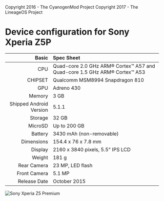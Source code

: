 Copyright 2016 - The CyanogenMod Project
Copyright 2017 - The LineageOS Project

Device configuration for Sony Xperia Z5P
=====================================

Basic   | Spec Sheet
-------:|:-------------------------
CPU     | Quad-core 2.0 GHz ARM® Cortex™ A57 and Quad-core 1.5 GHz ARM® Cortex™ A53
CHIPSET | Qualcomm MSM8994 Snapdragon 810
GPU     | Adreno 430
Memory  | 3 GB
Shipped Android Version | 5.1.1
Storage | 32 GB
MicroSD | Up to 200 GB
Battery | 3430 mAh (non-removable)
Dimensions | 154.4 x 76 x 7.8 mm
Display | 2160 x 3840 pixels, 5.5" IPS LCD
Weight  | 181 g
Rear Camera  | 23 MP, LED flash
Front Camera | 5.1 MP
Release Date | October 2015

![Sony Xperia Z5 Premium](http://cdn2.gsmarena.com/vv/pics/sony/sony-z5-premium1.jpg "Sony Xperia Z5 Premium")
